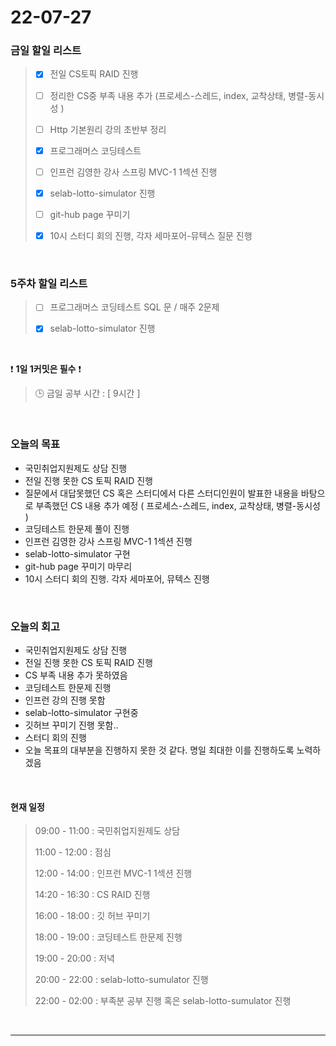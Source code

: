 # 22-07-27
 ### 금일 할일 리스트 
> - [x]  전일 CS토픽 RAID 진행 
>
> - [ ]  정리한 CS중 부족 내용 추가 (프로세스-스레드, index, 교착상태, 병렬-동시성 )
>
>-  [ ]  Http 기본원리 강의 초반부 정리
>
> - [x]  프로그래머스 코딩테스트
>
> - [ ]  인프런 김영한 강사 스프링 MVC-1 1섹션 진행
>
> - [x]  selab-lotto-simulator 진행
>
> - [ ]  git-hub page 꾸미기
>
> - [x]  10시 스터디 회의 진행, 각자 세마포어-뮤텍스 질문 진행

<br/>

### 5주차 할일 리스트  

> - [ ]  프로그래머스 코딩테스트 SQL 문 / 매주 2문제  
>
> - [x]  selab-lotto-simulator 진행

<br/>

❗ **1일 1커밋은 필수** ❗
> 🕒 금일 공부 시간 :  [ 9시간 ]    
  
<br/>

### 오늘의 목표
- 국민취업지원제도 상담 진행
- 전일 진행 못한 CS 토픽 RAID 진행
- 질문에서 대답못했던 CS 혹은 스터디에서 다른 스터디인원이 발표한 내용을 바탕으로 부족했던 CS 내용 추가 예정 ( 프로세스-스레드, index, 교착상태, 병렬-동시성 )
- 코딩테스트 한문제 풀이 진행
- 인프런 김영한 강사 스프링 MVC-1 1섹션 진행
- selab-lotto-simulator 구현
- git-hub page 꾸미기 마무리
- 10시 스터디 회의 진행. 각자 세마포어, 뮤텍스 진행

<br>

### 오늘의 회고
- 국민취업지원제도 상담 진행
- 전일 진행 못한 CS 토픽 RAID 진행
- CS 부족 내용 추가 못하였음
- 코딩테스트 한문제 진행
- 인프런 강의 진행 못함
- selab-lotto-simulator 구현중
- 깃허브 꾸미기 진행 못함..
- 스터디 회의 진행
- 오늘 목표의 대부분을 진행하지 못한 것 같다. 명일 최대한 이를 진행하도록 노력하겠음


<br>

#### 현재 일정  
> 09:00 - 11:00 : 국민취업지원제도 상담
>
> 11:00 - 12:00 : 점심
>
> 12:00 - 14:00 : 인프런 MVC-1 1섹션 진행
>
> 14:20 - 16:30 : CS RAID 진행
>
> 16:00 - 18:00 : 깃 허브 꾸미기
>
> 18:00 - 19:00 : 코딩테스트 한문제 진행
>
> 19:00 - 20:00 : 저녁
>
> 20:00 - 22:00 : selab-lotto-sumulator 진행
>
> 22:00 - 02:00 : 부족분 공부 진행 혹은 selab-lotto-sumulator 진행

<br/>

------------  
